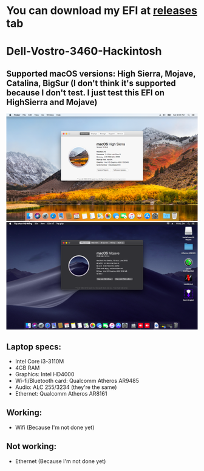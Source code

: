 # You can download my EFI at [releases](https://github.com/qilskcter/Dell-Vostro-3460-Hackintosh/releases) tab

# Dell-Vostro-3460-Hackintosh
## Supported macOS versions: High Sierra, Mojave, Catalina, BigSur (I don't think it's supported because I don't test. I just test this EFI on HighSierra and Mojave)
![Screenshot](Screenshots/HighSierra.png)
![Screenshot](Screenshots/Mojave.png)
## Laptop specs:

- Intel Core i3-3110M
- 4GB RAM
- Graphics: Intel HD4000
- Wi-fi/Bluetooth card: Qualcomm Atheros AR9485
- Audio: ALC 255/3234 (they're the same)
- Ethernet: Qualcomm Atheros AR8161

## Working:
- Wifi 
(Because I'm not done yet)

## Not working:
- Ethernet
(Because I'm not done yet)
